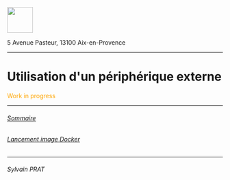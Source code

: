 <img style="height: 60px" src="http://www.lpl-aix.fr/wp-content/uploads/2018/04/LPL_240_180.jpg" />

5 Avenue Pasteur, 13100 Aix-en-Provence


***

#  Utilisation d'un périphérique externe

<div style='color: orange'>Work in progress</div>

---

###### <a href="https://github.com/sylvain-prat/DocDocker/blob/master/README.md">Sommaire</a>
###### <a href="https://github.com/sylvain-prat/DocDocker/blob/master/Lancer_une_image_docker/lancement_image_docker.md">Lancement image Docker</a>

---
###### Sylvain PRAT
